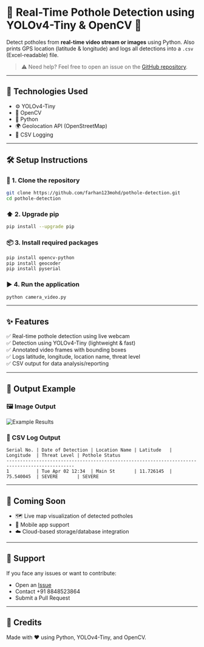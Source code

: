 
# 🚧 Real-Time Pothole Detection using YOLOv4-Tiny & OpenCV 🚗

Detect potholes from **real-time video stream or images** using Python. Also prints GPS location (latitude & longitude) and logs all detections into a `.csv` (Excel-readable) file.

> ⚠️ Need help? Feel free to open an issue on the [GitHub repository](https://github.com/farhan123mohd/pothole-detection/issues).

---

## 🔧 Technologies Used

- ⚙️ YOLOv4-Tiny
- 🎥 OpenCV
- 🐍 Python
- 🌍 Geolocation API (OpenStreetMap)
- 📄 CSV Logging

---

## 🛠️ Setup Instructions

### 📁 1. Clone the repository
```bash
git clone https://github.com/farhan123mohd/pothole-detection.git
cd pothole-detection
```

### ⬆️ 2. Upgrade pip
```bash
pip install --upgrade pip
```

### 📦 3. Install required packages
```bash
pip install opencv-python
pip install geocoder
pip install pyserial
```

### ▶️ 4. Run the application
```bash
python camera_video.py
```

---

## ✨ Features

✅ Real-time pothole detection using live webcam  
✅ Detection using YOLOv4-Tiny (lightweight & fast)  
✅ Annotated video frames with bounding boxes  
✅ Logs latitude, longitude, location name, threat level  
✅ CSV output for data analysis/reporting

---

## 📍 Output Example

### 🖼️ Image Output

![Example Results](https://github.com/noorkhokhar99/pothole-detection/blob/main/result1.jpg)

### 📄 CSV Log Output
```
Serial No. | Date of Detection | Location Name | Latitude   | Longitude  | Threat Level | Pothole Status
-----------------------------------------------------------------------------------------------
1          | Tue Apr 02 12:34  | Main St       | 11.726145  | 75.540045  | SEVERE       | SEVERE
```

---

## 🚀 Coming Soon

- 🗺️ Live map visualization of detected potholes
- 📱 Mobile app support
- ☁️ Cloud-based storage/database integration

---

## 🤝 Support

If you face any issues or want to contribute:
- Open an [Issue](https://github.com/farhan123mohd/pothole-detection/issues)
- Contact +91 8848523864
- Submit a Pull Request

---

## 🧠 Credits

Made with ❤️ using Python, YOLOv4-Tiny, and OpenCV.



